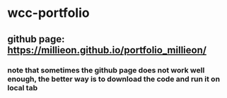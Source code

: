 # wcc-portfolio
 
## github page: https://millieon.github.io/portfolio_millieon/

### note that sometimes the github page does not work well enough, the better way is to download the code and run it on local tab
